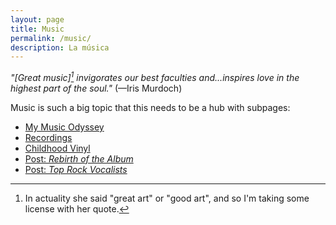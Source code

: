 ```yaml
---
layout: page
title: Music
permalink: /music/
description: La música
---
```

*"[Great music][^1] invigorates our best faculties and...inspires love in the highest part of the soul."* (—Iris Murdoch)

[^1]:In actuality she said "great art" or "good art", and so I'm taking some license with her quote.

Music is such a big topic that this needs to be a hub with subpages:
- [My Music Odyssey](/musicbio/)
- [Recordings](/recordings/)
- [Childhood Vinyl](/vinyl/)
- [Post: *Rebirth of the Album*](/rebirth-of-the-album.html)
- [Post: *Top Rock Vocalists*](/top-vocalists.html)